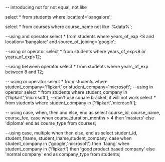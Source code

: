 -- introducing not for not equal, not like

select * from students where location!='bangalore';

select * from courses where course_name not like '%data%';

--using and operator
select * from students where years_of_exp <8 and location='bangalore' and source_of_joining='google';

--using or operator
select * from students where years_of_exp<8 or years_of_exp>12;

--using between operator
select * from students where years_of_exp between 8 and 12;


-- using or operator
select * from students where student_company='flipkart' or student_company='microsoft';
--using in operator
select * from students where student_company in ('flipkart','microsoft');
--don't use square bracket, it will not work
select * from students where student_company in ['flipkart','microsoft'];



-- using case, when, then and else, end as
select course_id, course_name, course_fee,
    case
        when course_duration_months > 4 then 'masters'
        else 'diploma'
    end as course_type
from courses;



--using case, multiple when then else, end as
select student_id, student_fname, student_lname,student_company,
case
    when student_company in ('google','microsoft') then 'faang'
    when student_company in ('flipkart') then 'good product based company'
    else 'normal company'
end as company_type
from students;




